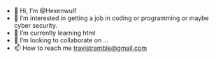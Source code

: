 - 👋 Hi, I’m @Hexenwulf
- 👀 I’m interested in getting a job in coding or programming or maybe cyber security. 
- 🌱 I’m currently learning html
- 💞️ I’m looking to collaborate on ...
- 📫 How to reach me travistramble@gmail.com

<!---
Hexenwulf/Hexenwulf is a ✨ special ✨ repository because its `README.md` (this file) appears on your GitHub profile.
You can click the Preview link to take a look at your changes.
--->

